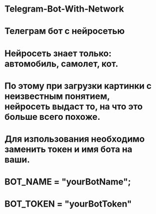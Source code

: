 # Telegram-Bot-With-Network
# Телеграм бот с нейросетью
# Нейросеть знает только: автомобиль, самолет, кот.
# По этому при загрузки картинки с неизвестным понятием, нейросеть выдаст то, на что это больше всего похоже.

# Для изпользования необходимо заменить токен и имя бота на ваши.
# BOT_NAME = "yourBotName";
# BOT_TOKEN = "yourBotToken"
